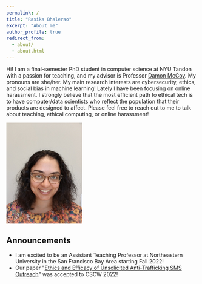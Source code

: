 ```yaml
---
permalink: /
title: "Rasika Bhalerao"
excerpt: "About me"
author_profile: true
redirect_from: 
  - about/
  - about.html
---
```


Hi! I am a final-semester PhD student in computer science at NYU Tandon with a passion for teaching, and my advisor is Professor [Damon McCoy](http://damonmccoy.com). 
My pronouns are she/her. 
My main research interests are cybersecurity, ethics, and social bias in machine learning! Lately I have been focusing on online harassment. 
I strongly believe that the most efficient path to ethical tech is to have computer/data scientists who reflect the population that their products are designed to affect. 
Please feel free to reach out to me to talk about teaching, ethical computing, or online harassment! 

<img src="/images/Bhalerao2021.jpeg" width="200">

## Announcements

- I am excited to be an Assistant Teaching Professor at Northeastern University in the San Francisco Bay Area starting Fall 2022!
- Our paper "[Ethics and Efficacy of Unsolicited Anti-Trafficking SMS Outreach](https://arxiv.org/abs/2202.09527)" was accepted to CSCW 2022!
